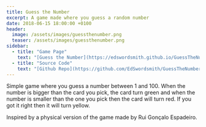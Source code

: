 ```yaml
---
title: Guess the Number
excerpt: A game made where you guess a random number
date: 2018-06-15 18:00:00 +0100
header:
  image: /assets/images/guessthenumber.png
  teaser: /assets/images/guessthenumber.png
sidebar:
  - title: "Game Page"
    text: "[Guess the Number](https://edswordsmith.github.io/GuessTheNumber/)"
  - title: "Source Code"
    text: "[Github Repo](https://github.com/EdSwordsmith/GuessTheNumber)"
---
```


Simple game where you guess a number between 1 and 100. When the number is bigger than the card you pick, the card turn green and when the number is smaller than the one you pick then the card will turn red. If you got it right then it will turn yellow.

Inspired by a physical version of the game made by Rui Gonçalo Espadeiro.